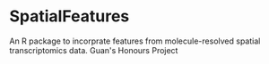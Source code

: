 # SpatialFeatures
An R package to incorprate features from molecule-resolved spatial transcriptomics data.
Guan's Honours Project
